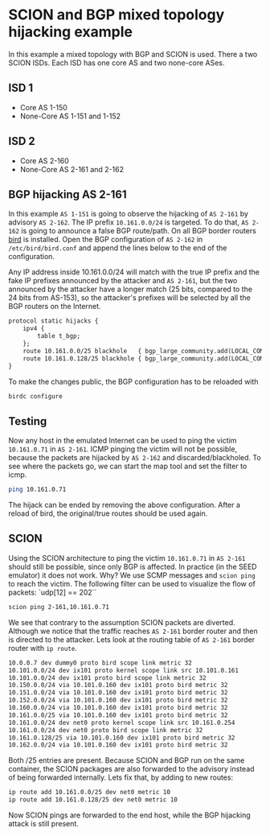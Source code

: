 # SCION and BGP mixed topology hijacking example

In this example a mixed topology with BGP and SCION is used. There a two SCION ISDs. Each ISD has one core AS and two none-core ASes.

## ISD 1

- Core AS 1-150
- None-Core AS 1-151 and 1-152

## ISD 2

- Core AS 2-160
- None-Core AS 2-161 and 2-162

## BGP hijacking AS 2-161

In this example `AS 1-151` is going to observe the hijacking of `AS 2-161` by advisory `AS 2-162`. The IP prefix `10.161.0.0/24` is targeted. To do that, `AS 2-162` is going to announce a false BGP route/path. On all BGP border routers [bird](<https://bird.network.cz/>) is installed. Open the BGP configuration of `AS 2-162` in `/etc/bird/bird.conf` and append the lines below to the end of the configuration.

Any IP address inside 10.161.0.0/24 will match with the true IP prefix and the fake IP prefixes announced by the attacker and `AS 2-161`, but the two announced by the attacker have a longer match (25 bits, compared to the 24 bits from AS-153), so the attacker's prefixes will be selected by all the BGP routers on the Internet.

```xml
protocol static hijacks {
    ipv4 {
        table t_bgp;
    };
    route 10.161.0.0/25 blackhole   { bgp_large_community.add(LOCAL_COMM); };
    route 10.161.0.128/25 blackhole { bgp_large_community.add(LOCAL_COMM); };
}
```

To make the changes public, the BGP configuration has to be reloaded with

```bash
birdc configure
```

## Testing

Now any host in the emulated Internet can be used to ping the victim `10.161.0.71` in `AS 2-161`. ICMP pinging the victim will not be possible, because the packets are hijacked by `AS 2-162` and discarded/blackholed. To see where the packets go, we can start the map tool and set the filter to icmp.

```bash
ping 10.161.0.71 
```

The hijack can be ended by removing the above configuration. After a reload of bird, the original/true routes should be used again.

## SCION

Using the SCION architecture to ping the victim `10.161.0.71` in `AS 2-161` should still be possible, since only BGP is affected. In practice (in the SEED emulator) it does not work. Why?
We use SCMP messages and `scion ping` to reach the victim. The following filter can be used to visualize the flow of packets: `udp[12] == 202``

```bash
scion ping 2-161,10.161.0.71
```

We see that contrary to the assumption SCION packets are diverted. Although we notice that the traffic reaches `AS 2-161` border router and then is directed to the attacker. Lets look at the routing table of `AS 2-161` border router with `ip route`.

```bash
10.0.0.7 dev dummy0 proto bird scope link metric 32 
10.101.0.0/24 dev ix101 proto kernel scope link src 10.101.0.161 
10.101.0.0/24 dev ix101 proto bird scope link metric 32 
10.150.0.0/24 via 10.101.0.160 dev ix101 proto bird metric 32 
10.151.0.0/24 via 10.101.0.160 dev ix101 proto bird metric 32 
10.152.0.0/24 via 10.101.0.160 dev ix101 proto bird metric 32 
10.160.0.0/24 via 10.101.0.160 dev ix101 proto bird metric 32 
10.161.0.0/25 via 10.101.0.160 dev ix101 proto bird metric 32 
10.161.0.0/24 dev net0 proto kernel scope link src 10.161.0.254 
10.161.0.0/24 dev net0 proto bird scope link metric 32 
10.161.0.128/25 via 10.101.0.160 dev ix101 proto bird metric 32 
10.162.0.0/24 via 10.101.0.160 dev ix101 proto bird metric 32 
```

Both /25 entries are present. Because SCION and BGP run on the same container, the SCION packages are also forwarded to the advisory instead of being forwarded internally. Lets fix that, by adding to new routes:

```bash
ip route add 10.161.0.0/25 dev net0 metric 10
ip route add 10.161.0.128/25 dev net0 metric 10 
```

Now SCION pings are forwarded to the end host, while the BGP hijacking attack is still present.
